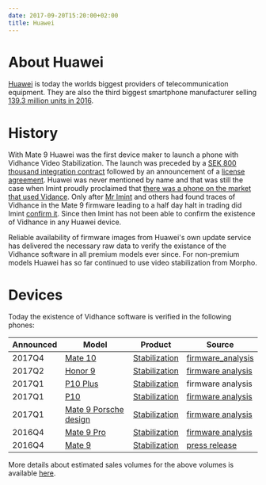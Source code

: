 ```yaml
---
date: 2017-09-20T15:20:00+02:00
title: Huawei
---
```

# About Huawei

[Huawei](https://en.wikipedia.org/wiki/Huawei) is today the worlds biggest providers of telecommunication equipment. They are also the third biggest smartphone manufacturer selling [139.3 million units in 2016](http://consumer.huawei.com/en/press/news/2017/hw-u-035103/).

# History

With Mate 9 Huawei was the first device maker to launch a phone with Vidhance Video Stabilization. The launch was preceded by a [SEK 800 thousand integration contract](http://imint.se/nyheter/20160506-imint-tecknat-utvecklingsavtal-videostabilisering/) followed by an announcement of a [license agreement](http://imint.se/nyheter/20161026-imint-tecknar-licensavtal/). Huawei was never mentioned by name and that was still the case when Imint proudly proclaimed that [there was a phone on the market that used Vidance](http://imint.se/nyheter/20170110-videostabilisering-i-smartphone-pa-marknaden/). Only after [Mr Imint](/author/mr-imint) and others had found traces of Vidhance in the Mate 9 firmware leading to a half day halt in trading did Imint [confirm it](http://imint.se/nyheter/20170123-vidhance-videostabilisering-huaweimate9/). Since then Imint has not been able to confirm the existence of Vidhance in any Huawei device.

Reliable availability of firmware images from Huawei's own update service has delivered the necessary raw data to verify the existance of the Vidhance software in
all premium models ever since. For non-premium models Huawei has so far continued to use video stabilization from Morpho.

# Devices

Today the existence of Vidhance software is verified in the following phones:

| Announced | Model                                   | Product                  | Source                                                                                         |
| --------- | --------------------------------------- | ------------------------ | ---------------------------------------------------------------------------------------------- |
| 2017Q4    | [Mate 10][HUAWEI_MATE10]                | [Stabilization][VH_STAB] | [firmware_analysis](https://twitter.com/vvizard_/status/912762392450420736)           |
| 2017Q2    | [Honor 9][HUAWEI_HONOR9]                | [Stabilization][VH_STAB] | [firmware analysis](https://twitter.com/vvizard_/status/872532160258899973)           |
| 2017Q1    | [P10 Plus][HUAWEI_P10PLUS]              | [Stabilization][VH_STAB] | firmware analysis                                                                     |
| 2017Q1    | [P10][HUAWEI_P10]                       | [Stabilization][VH_STAB] | [firmware analysis](https://twitter.com/vvizard_/status/846701491704475648)           |
| 2017Q1    | [Mate 9 Porsche design][HUAWEI_MATE9PD] | [Stabilization][VH_STAB] | [firmware analysis](https://www.avanza.se/placera/forum/trad.1775.2703761.html)       |
| 2016Q4    | [Mate 9 Pro][HUAWEI_MATE9PRO]           | [Stabilization][VH_STAB] | [firmware analysis](https://www.avanza.se/placera/forum/trad.1775.2703761.html)       |
| 2016Q4    | [Mate 9][HUAWEI_MATE9]                  | [Stabilization][VH_STAB] | [press release](https://press.aktietorget.se/ImintImageIntelligence/81808/617501.pdf) |

[HUAWEI]: http://consumer.huawei.com/
[HUAWEI_MATE9]: http://consumer.huawei.com/en/phones/mate9/
[HUAWEI_MATE10]: http://www.gsmarena.com/huawei_mate_10_to_come_in_four_flavors-news-27375.php
[HUAWEI_MATE9PRO]: http://consumer.huawei.com/en/phones/mate9-pro/
[HUAWEI_MATE9PD]: http://consumer.huawei.com/en/phones/porsche-design-mate9/
[HUAWEI_P10]: http://consumer.huawei.com/en/phones/p10/
[HUAWEI_P10PLUS]: http://consumer.huawei.com/en/phones/p10-plus/
[HUAWEI_HONOR9]: http://www.hihonor.com/global/products/mobile-phones/honor9/index.html

[VH_STAB]: http://vidhance.com/solutions/video-stabilization/

More details about estimated sales volumes for the above volumes is available [here](http://imintinvestors.com/article/20170912-prediction-of-huawei-sales-of-vidhance-models/).
